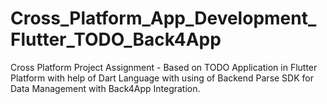 # Cross_Platform_App_Development_Flutter_TODO_Back4App
Cross Platform Project Assignment - Based on TODO Application in Flutter Platform with help of Dart Language with using of Backend Parse SDK for Data Management with Back4App Integration.

